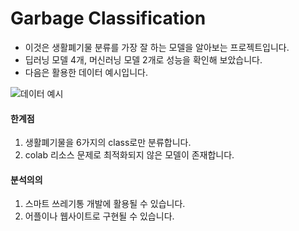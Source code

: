 # Garbage Classification
- 이것은 생활폐기물 분류를 가장 잘 하는 모델을 알아보는 프로젝트입니다. 
- 딥러닝 모델 4개, 머신러닝 모델 2개로 성능을 확인해 보았습니다. 
- 다음은 활용한 데이터 예시입니다.

![데이터 예시](https://github.com/wondersoo/wondersoo.github.io/assets/136608247/ba30e6d5-dc0e-4b6a-82c9-f521c6d13007)

#### 한계점
1. 생활폐기물을 6가지의 class로만 분류합니다.
2. colab 리소스 문제로 최적화되지 않은 모델이 존재합니다. 

#### 분석의의
1. 스마트 쓰레기통 개발에 활용될 수 있습니다.
2. 어플이나 웹사이트로 구현될 수 있습니다. 
